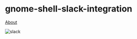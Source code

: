 # gnome-shell-slack-integration

[About](https://extensions.gnome.org/extension/1008/slack-integration/)

![slack](http://i.imgur.com/79zF7X0.png)
